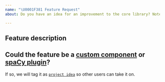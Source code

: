 ```yaml
---
name: "\U0001F381 Feature Request"
about: Do you have an idea for an improvement to the core library? Note that project ideas or plugins should be posted at GH Discussions instead.

---
```


## Feature description
<!-- Please describe the feature: Which area of the library is it related to? What specific solution would you like? -->

## Could the feature be a [custom component](https://spacy.io/usage/processing-pipelines#custom-components) or [spaCy plugin](https://spacy.io/universe)?
If so, we will tag it as [`project idea`](https://github.com/explosion/spaCy/labels/project%20idea) so other users can take it on.

